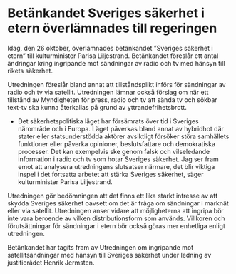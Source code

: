 # Betänkandet Sveriges säkerhet i etern överlämnades till regeringen

Idag, den 26 oktober, överlämnades betänkandet ”Sveriges säkerhet i etern” till kulturminister Parisa Liljestrand. Betänkandet föreslår ett antal ändringar kring ingripande mot sändningar av radio och tv med hänsyn till rikets säkerhet.

Utredningen föreslår bland annat att tillståndsplikt införs för sändningar av radio och tv via satellit. Utredningen lämnar också förslag om när ett tillstånd av Myndigheten för press, radio och tv att sända tv och sökbar text-tv ska kunna återkallas på grund av yttrandefrihetsbrott.

- Det säkerhetspolitiska läget har försämrats över tid i Sveriges närområde och i Europa. Läget påverkas bland annat av hybridhot där stater eller statsunderstödda aktörer avsiktligt försöker störa samhällets funktioner eller påverka opinioner, beslutsfattare och demokratiska processer. Det kan exempelvis ske genom falsk och vilseledande information i radio och tv som hotar Sveriges säkerhet. Jag ser fram emot att analysera utredningens slutsatser närmare, det blir viktiga inspel i det fortsatta arbetet att stärka Sveriges säkerhet, säger kulturminister Parisa Liljestrand.

Utredningen gör bedömningen att det finns ett lika starkt intresse av att skydda Sveriges säkerhet oavsett om det är fråga om sändningar i marknät eller via satellit. Utredningen anser vidare att möjligheterna att ingripa bör inte vara beroende av vilken distributionsform som används. Villkoren och förutsättningar för sändningar i etern bör också göras mer enhetliga enligt utredningen.

Betänkandet har tagits fram av Utredningen om ingripande mot satellitsändningar med hänsyn till Sveriges säkerhet under ledning av justitierådet Henrik Jermsten.
